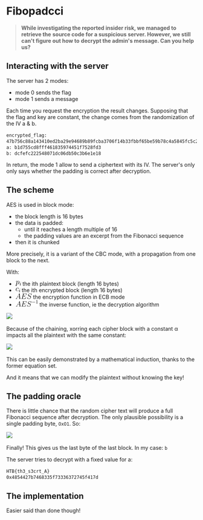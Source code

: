 # Fibopadcci

> **While investigating the reported insider risk, we managed to retrieve the**
> **source code for a suspicious server. However, we still can't figure out how to**
> **decrypt the admin's message. Can you help us?**

## Interacting with the server

The server has 2 modes:

- mode 0 sends the flag
- mode 1 sends a message

Each time you request the encryption the result changes. Supposing that the flag
and key are constant, the change comes from the randomization of the IV a & b.

```
encrypted_flag: 47b756c88a143410ed2ba29e94689b89fcba3706f14b33fbbf65be59b78c4a5845fc5c2a1bbb66a21f0b3b23dbeed815
a: b1d755cd8fff461835974451f7528fd3
b: dcfefc222548071dc06db50c3b6e1e18
```

In return, the mode 1 allow to send a ciphertext with its IV. The server's
only only says whether the padding is correct after decryption.

## The scheme

AES is used in block mode:

- the block length is 16 bytes
- the data is padded:
  - until it reaches a length multiple of 16
  - the padding values are an excerpt from the Fibonacci sequence
- then it is chunked

More precisely, it is a variant of the CBC mode, with a propagation from one
block to the next.

With:

- ![p_i][symbol_p-i] the ith plaintext block (length 16 bytes)
- ![c_i][symbol_c-i] the ith encrypted block (length 16 bytes)
- ![AES][symbol_aes] the encryption function in ECB mode
- ![AES][symbol_aes-1] the inverse function, ie the decryption algorithm

![][equation_aes-cbc]

Because of the chaining, xorring each cipher block with a constant &alpha;
impacts all the plaintext with the same constant:

![][equation_plaintext-tweaking]

This can be easily demonstrated by a mathematical induction, thanks to the
former equation set.

And it means that we can modify the plaintext without knowing the key!

## The padding oracle

There is little chance that the random cipher text will produce a full
Fibonacci sequence after decryption. The only plausible possibility is a
single padding byte, `OxO1`. So:

![][equation_decrypt-last-byte]

Finally! This gives us the last byte of the last block.
In my case: `b`

The server tries to decrypt with a fixed value for a:

```
HTB{th3_s3crt_A}
0x4854427b7468335f73336372745f417d
```

## The implementation

Easier said than done though!


[equation_aes-cbc]: maths/equation_aes-cbc.png
[equation_decrypt-last-byte]: maths/equation_decrypt-last-byte.png
[equation_invert-secret-iv]: maths/equation_invert-secret-iv.png
[equation_plaintext-tweaking]: maths/equation_plaintext-tweaking.png
[symbol_aes]: maths/symbol_aes.png
[symbol_aes-1]: maths/symbol_aes-1.png
[symbol_c-i]: maths/symbol_c-i.png
[symbol_p-i]: maths/symbol_p-i.png